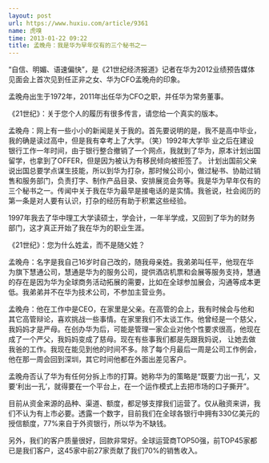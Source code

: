 ```yaml
---
layout: post
url: https://www.huxiu.com/article/9361
name: 虎嗅
time: 2013-01-22 09:22
title: 孟晚舟：我是华为早年仅有的三个秘书之一
---
```

“自信、明媚、语速偏快”，是《21世纪经济报道》记者在华为2012业绩预告媒体见面会上首次见到任正非之女、华为CFO孟晚舟的印象。

孟晚舟出生于1972年，2011年出任华为CFO之职，并任华为常务董事。

《21世纪》：关于您个人的履历有很多传言，请您给一个真实的版本。

孟晚舟：网上有一些小小的新闻是关于我的。首先要说明的是，我不是高中毕业，我的确是读过高中，但是我有幸考上了大学。（笑）1992年大学毕 业之后在建设银行工作一年时间，由于银行整合撤销了一个网点，我就到了华为，原本计划出国留学，也拿到了OFFER，但是因为被认为有移民倾向被拒签了。 计划出国前父亲说出国总要学点谋生技能，所以到华为打杂，那时候公司小，做过秘书、协助过销售和服务部门，负责打字、制作产品目录、安排展览会务等。我是华为早年仅有的三个秘书之一。传闻中关于我在华为最早是接电话的是实情。我爸说，社会阅历的第一条是对人要有认识，打杂的经历有助于积累这些经验。

1997年我去了华中理工大学读硕士，学会计，一年半学成，又回到了华为的财务部门，这才真正开始了我在华为的职业生涯。

《21世纪》：您为什么姓孟，而不是随父姓？

孟晚舟：名字是我自己16岁时自己改的，随我母亲姓。我弟弟叫任平，他现在华为旗下慧通公司，慧通是华为的服务公司，提供酒店机票和会展等服务支持，慧通的存在是因为华为全球商务活动拓展的需要，比如在全球参加展会，沟通等成本更低。我弟弟并不在华为技术公司，不参加主营业务。

孟晚舟：他在工作中是CEO，在家里是父亲。在高管的会上，我有时候会与他和其它高管辩论，喜欢挑战一些事情。在家里我们不太谈工作。他曾经是一个慈父，我妈妈才是严母。在创办华为后，可能是管理一家企业对他个性要求很高，他现在成了一个严父，我妈妈变成了慈母。现在有些事我们都是先跟我妈说， 让她去做我爸的工作。我现在能见到他的时间不多。除了每个月最后一周是公司工作例会，他在那一周会回到深圳，其它时间他都在外面出差见客户。

孟晚舟否认了华为有任何分拆上市的打算。她称华为的策略是“既要‘力出一孔’，又要‘利出一孔’，就得要在一个平台上，在一个运作模式上去把市场的口子撕开”。

目前从资金来源的品种、渠道、额度，都足够支撑我们运营了。仅从融资来讲，我们不认为有上市必要。透露一个数字，目前我们在全球各银行中拥有330亿美元的授信额度，77%来自于外资银行，所以华为不缺钱。

另外，我们的客户质量很好，回款非常好。全球运营商TOP50强，前TOP45家都已是我们客户，这45家中前27家贡献了我们70%的销售收入。

